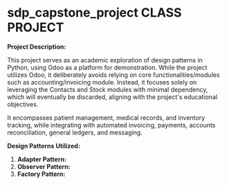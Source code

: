 # sdp_capstone_project CLASS PROJECT

**Project Description:**

This project serves as an academic exploration of design patterns in Python, using Odoo as a platform for demonstration. While the project utilizes Odoo, it deliberately avoids relying on core functionalities/modules such as accounting/invoicing module. Instead, it focuses solely on leveraging the Contacts and Stock modules with minimal dependency, which will eventually be discarded, aligning with the project's educational objectives.

It encompasses patient management, medical records, and inventory tracking, while integrating with automated invoicing, payments, accounts reconciliation, general ledgers, and messaging.

**Design Patterns Utilized:**
1. **Adapter Pattern:** 
2. **Observer Pattern:** 
3. **Factory Pattern:** 
